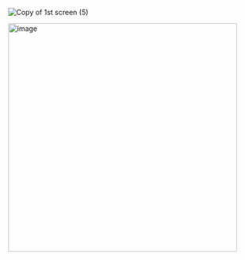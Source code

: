 ![Copy of 1st screen (5)](https://user-images.githubusercontent.com/126746410/236992982-05533187-5a46-43e3-a764-bfe42d9c60f6.jpeg)

<img width="461" alt="image" src="https://user-images.githubusercontent.com/126746410/229681641-9a0c0be6-b0a6-4b3c-8a31-8b33cf52f28e.png">
